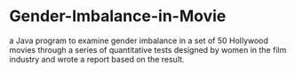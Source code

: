 # Gender-Imbalance-in-Movie
a Java program to examine gender imbalance in a set of 50 Hollywood movies through a series of quantitative tests designed by women in the film industry and wrote a report based on the result. 

